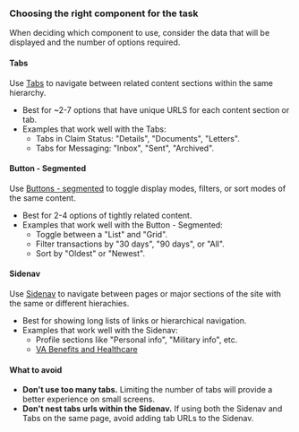 ### Choosing the right component for the task

When deciding which component to use, consider the data that will be displayed and the number of options required. 

#### Tabs

Use [Tabs](https://design.va.gov/components/tabs) to navigate between related content sections within the same hierarchy.

* Best for ~2-7 options that have unique URLS for each content section or tab.
* Examples that work well with the Tabs:
    * Tabs in Claim Status: "Details", "Documents", "Letters".
    * Tabs for Messaging:  "Inbox", "Sent", "Archived".

#### Button - Segmented

Use [Buttons - segmented](https://design.va.gov/components/button/button-segmented) to toggle display modes, filters, or sort modes of the same content.

* Best for 2-4 options of tightly related content.
* Examples that work well with the Button - Segmented:
    * Toggle between a "List" and "Grid".
    * Filter transactions by "30 days", "90 days", or "All".
    * Sort by "Oldest" or "Newest".

#### Sidenav

Use [Sidenav](https://design.va.gov/components/sidenav) to navigate between pages or major sections of the site with the same or different hierachies.

* Best for showing long lists of links or hierarchical navigation.
* Examples that work well with the Sidenav:
    * Profile sections like "Personal info", "Military info", etc.
    * [VA Benefits and Healthcare](https://www.va.gov/health-care/about-va-health-benefits/)

#### What to avoid

* **Don't use too many tabs.** Limiting the number of tabs will provide a better experience on small screens.
* **Don't nest tabs urls within the Sidenav.** If using both the Sidenav and Tabs on the same page, avoid adding tab URLs to the Sidenav.

